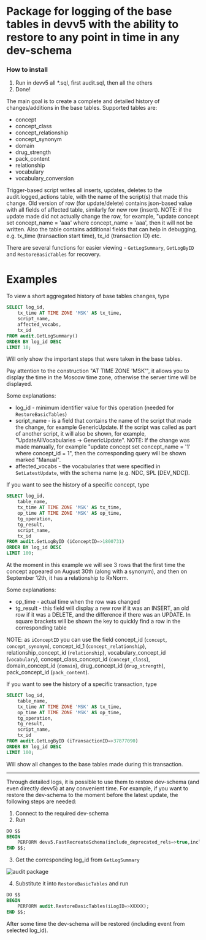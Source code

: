 # Package for logging of the base tables in devv5 with the ability to restore to any point in time in any dev-schema
### How to install
1. Run in devv5 all \*.sql, first audit.sql, then all the others
2. Done!

The main goal is to create a complete and detailed history of changes/additions in the base tables.
Supported tables are:
* concept
* concept_class
* concept_relationship
* concept_synonym
* domain
* drug_strength
* pack_content
* relationship
* vocabulary
* vocabulary_conversion

Trigger-based script writes all inserts, updates, deletes to the audit.logged_actions table, with the name of the script(s) that made this change.
Old version of row (for update/delete) contains json-based value with all fields of affected table, similarly for new row (insert).
NOTE: if the update made did not actually change the row, for example, "update concept set concept_name = 'aaa' where concept_name = 'aaa', then it will not be written.
Also the table contains additional fields that can help in debugging, e.g. tx_time (transaction start time), tx_id (transaction ID) etc.

There are several functions for easier viewing - `GetLogSummary`, `GetLogByID` and `RestoreBasicTables` for recovery.

# Examples

To view a short aggregated history of base tables changes, type
```SQL
SELECT log_id,
	tx_time AT TIME ZONE 'MSK' AS tx_time,
	script_name,
	affected_vocabs,
	tx_id
FROM audit.GetLogSummary()
ORDER BY log_id DESC
LIMIT 10;
```

Will only show the important steps that were taken in the base tables.

Pay attention to the construction "AT TIME ZONE 'MSK'", it allows you to display the time in the Moscow time zone, otherwise the server time will be displayed.

Some explanations:
* log_id - minimum identifier value for this operation (needed for `RestoreBasicTables`)
* script_name - is a field that contains the name of the script that made the change, for example GenericUpdate. If the script was called as part of another script, it will also be shown, for example, "UpdateAllVocabularies -> GenericUpdate".
NOTE: If the change was made manually, for example "update concept set concept_name = '1' where concept_id = 1", then the corresponding query will be shown marked "Manual".
* affected_vocabs - the vocabularies that were specified in `SetLatestUpdate`, with the schema name (e.g. NDC, SPL [DEV_NDC]).

If you want to see the history of a specific concept, type
```SQL
SELECT log_id,
	table_name,
	tx_time AT TIME ZONE 'MSK' AS tx_time,
	op_time AT TIME ZONE 'MSK' AS op_time,
	tg_operation,
	tg_result,
	script_name,
	tx_id
FROM audit.GetLogByID (iConceptID=>1800731)
ORDER BY log_id DESC
LIMIT 100;
```

At the moment in this example we will see 3 rows that the first time the concept appeared on August 30th (along with a synonym), and then on September 12th, it has a relationship to RxNorm.

Some explanations:
* op_time - actual time when the row was changed
* tg_result - this field will display a new row if it was an INSERT, an old row if it was a DELETE, and the difference if there was an UPDATE. In square brackets will be shown the key to quickly find a row in the corresponding table

NOTE: as `iConceptID` you can use the field concept_id (`concept`, `concept_synonym`), concept_id_1 (`concept_relationship`), relationship_concept_id (`relationship`), vocabulary_concept_id (`vocabulary`), concept_class_concept_id (`concept_class`), domain_concept_id (`domain`), drug_concept_id (`drug_strength`), pack_concept_id (`pack_content`).

If you want to see the history of a specific transaction, type
```SQL
SELECT log_id,
	table_name,
	tx_time AT TIME ZONE 'MSK' AS tx_time,
	op_time AT TIME ZONE 'MSK' AS op_time,
	tg_operation,
	tg_result,
	script_name,
	tx_id
FROM audit.GetLogByID (iTransactionID=>37877090)
ORDER BY log_id DESC
LIMIT 100;
```

Will show all changes to the base tables made during this transaction.

---

Through detailed logs, it is possible to use them to restore dev-schema (and even directly devv5) at any convenient time. For example, if you want to restore the dev-schema to the moment before the latest update, the following steps are needed:
1. Connect to the required dev-schema
2. Run
```SQL
DO $$
BEGIN
	PERFORM devv5.FastRecreateSchema(include_deprecated_rels=>true,include_synonyms=>true);
END $$;
```
3. Get the corresponding log_id from `GetLogSummary`

![audit package](https://i.imgur.com/1LA51xK.png)

4. Substitute it into `RestoreBasicTables` and run
```SQL
DO $$
BEGIN
	PERFORM audit.RestoreBasicTables(iLogID=>XXXXX);
END $$;
```

After some time the dev-schema will be restored (including event from selected log_id).